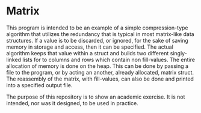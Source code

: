 # Matrix
This program is intended to be an example of a simple compression-type algorithm that utilizes the redundancy that is typical in most matrix-like
data structures. If a value is to be discarded, or ignored, for the sake of saving memory in storage and access, then it can be specified. The actual 
algorithm keeps that value within a struct and builds two different singly-linked lists for to columns and rows which contain non fill-values. The
entire allocation of memory is done on the heap. This can be done by passing a file to the program, or by acting an another, already allocated, matrix
struct. The reassembly of the matrix, with fill-values, can also be done and printed into a specified output file. 

The purpose of this repository is to show an academic exercise. It is not intended, nor was it designed, to be used in practice.

